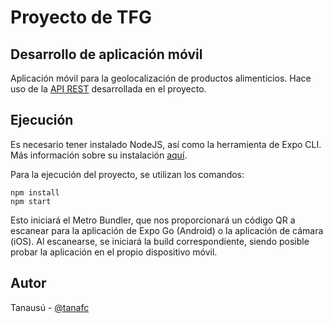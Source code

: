 # Proyecto de TFG
## Desarrollo de aplicación móvil
Aplicación móvil para la geolocalización de productos alimenticios. Hace uso de la [API REST](https://github.com/tanafc/tfg-backend) desarrollada en el proyecto.

## Ejecución
Es necesario tener instalado NodeJS, así como la herramienta de Expo CLI. Más información sobre su instalación [aquí](https://docs.expo.dev/get-started/installation/).

Para la ejecución del proyecto, se utilizan los comandos:
```
npm install
npm start
```
Esto iniciará el Metro Bundler, que nos proporcionará un código QR a escanear para la aplicación de Expo Go (Android) o la aplicación de cámara (iOS). Al escanearse, se iniciará la build correspondiente, siendo posible probar la aplicación en el propio dispositivo móvil.

## Autor
Tanausú - [@tanafc](https://github.com/tanafc)
